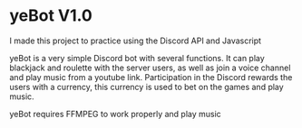 # yeBot V1.0

I made this project to practice using the Discord API and Javascript

yeBot is a very simple Discord bot with several functions.  It can play blackjack and roulette with the server users, as well as join a voice channel and play music from a youtube link.  Participation in the Discord rewards the users with a currency, this currency is used to bet on the games and play music.  

yeBot requires FFMPEG to work properly and play music
